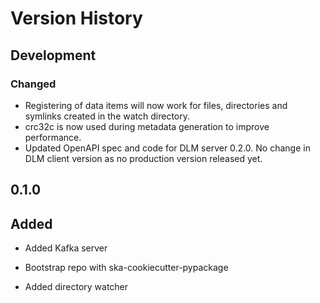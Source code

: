 # Version History

## Development

### Changed

* Registering of data items will now work for files, directories and symlinks created in
the watch directory.
* crc32c is now used during metadata generation to improve performance.
* Updated OpenAPI spec and code for DLM server 0.2.0. No change in DLM client version as
no production version released yet.

## 0.1.0

Added
-----

* Added Kafka server

* Bootstrap repo with ska-cookiecutter-pypackage

* Added directory watcher
